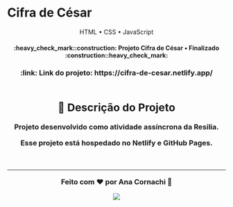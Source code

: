 # Cifra de César

 <p align="center">HTML • CSS • JavaScript</p>

<h4 align="center"> 
:heavy_check_mark::construction:  Projeto Cifra de César • Finalizado  :construction::heavy_check_mark:
</h4>

<h3 align="center"> :link:  Link do projeto: https://cifra-de-cesar.netlify.app/<hs>
<br>
 <br>

## :receipt: Descrição do Projeto

<p>Projeto desenvolvido como atividade assíncrona da Resilia. 
<br>

Esse projeto está hospedado no Netlify e GitHub Pages.</p>

<br>
<hr>

Feito com ❤️ por Ana Cornachi :wave:

<a href="https://www.linkedin.com/in/anacornachi/"><img src="https://img.shields.io/badge/LinkedIn-0077B5?style=for-the-badge&logo=linkedin&logoColor=white" target="_blank"/>
